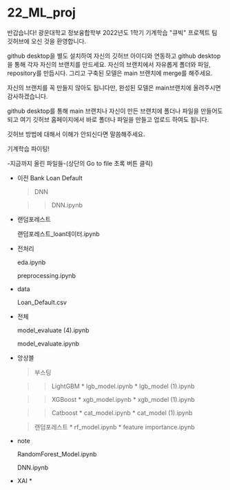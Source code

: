 # 22_ML_proj

반갑습니다!
광운대학교 정보융합학부 2022년도 1학기 기계학습 "큐빅" 프로젝트 팀 깃허브에 오신 것을 환영합니다.

github desktop을 별도 설치하여 자신의 깃허브 아이디와 연동하고
github desktop을 통해 각자 자신의 브랜치를 만드세요.
자신의 브랜치에서 자유롭게 폴더와 파일, repository를 만듭시다.
그리고 구축된 모델은 main 브랜치에 merge를 해주세요.

자신의 브랜치를 꼭 만들지 않아도 됩니다만,
완성된 모델은 main브랜치에 올려주시면 감사하겠습니다.

github desktop를 통해 main 브랜치나 자신이 만든 브랜치에 폴더나 파일을 만들어도 되고
여기 깃허브 홈페이지에서 바로 폴더나 파일을 만들고 업로드 하여도 됩니다.

깃허브 방법에 대해서 이해가 안되신다면 말씀해주세요.

기계학습 파이팅!

-지금까지 올린 파일들-(상단의 Go to file 초록 버튼 클릭)  
* 이전 Bank Loan Default  

  > DNN  
    
  > > DNN.ipynb  

* 랜덤포레스트

  랜덤포레스트_loan데이터.ipynb  

* 전처리  
  
  eda.ipynb  
  
  preprocessing.ipynb  

* data  
  
  Loan_Default.csv  
 
* 전체  
  
  model_evaluate (4).ipynb  
  
  model_evaluate.ipynb  

* 앙상블

  > 부스팅

  > > LightGBM * lgb_model.ipynb * lgb_model (1).ipynb  

  > > XGBoost * xgb_model.ipynb * xgb_model (1).ipynb  

  > > Catboost * cat_model.ipynb * cat_model (1).ipynb  

  > 랜덤포레스트 * rf_model.ipynb * feature importance.ipynb  

* note  
  
  RandomForest_Model.ipynb  
  
  DNN.ipynb  

* XAI *
